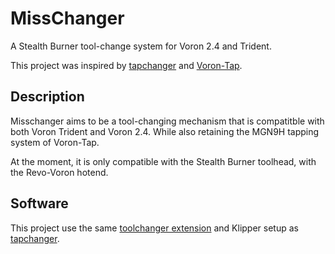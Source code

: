 # MissChanger
A Stealth Burner tool-change system for Voron 2.4 and Trident.

This project was inspired by [tapchanger](https://github.com/viesturz/tapchanger/) and [Voron-Tap](https://github.com/VoronDesign/Voron-Tap/).

## Description
Misschanger aims to be a tool-changing mechanism that is compatitble with both Voron Trident and Voron 2.4.
While also retaining the MGN9H tapping system of Voron-Tap.

At the moment, it is only compatible with the Stealth Burner toolhead, with the Revo-Voron hotend.

## Software
This project use the same [toolchanger extension](https://github.com/viesturz/klipper-toolchanger/) and Klipper setup as [tapchanger](https://github.com/viesturz/tapchanger/).
